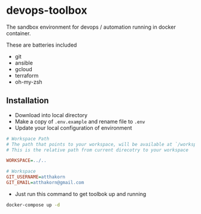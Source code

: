 # devops-toolbox
The sandbox environment for devops / automation running in docker container. 

These are batteries included
* git
* ansible
* gcloud
* terraform
* oh-my-zsh


## Installation

- Download into local directory
- Make a copy of `.env.example` and rename file to `.env`
- Update your local configuration of environment 

```ini
# Workspace Path
# The path that points to your workspace, will be available at `/workspace`.
# This is the relative path from current direcotry to your workspace 

WORKSPACE=../..

# Workspace
GIT_USERNAME=atthakorn
GIT_EMAIL=atthakorn@gmail.com

```

- Just run this command to get toolbok up and running

``` bash
docker-compose up -d
```



